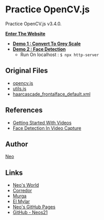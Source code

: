 # Practice OpenCV.js

Practice OpenCV.js v3.4.0.

__[Enter The Website](https://neos21.github.io/practice-opencvjs/index.html)__

- __[Demo 1 : Convert To Grey Scale](https://neos21.github.io/practice-opencvjs/practice-1.html)__
- __[Demo 2 : Face Detection](https://neos21.github.io/practice-opencvjs/practice-2.html)__
    - Run On localhost : `$ npx http-server`


## Original Files

- [opencv.js](https://docs.opencv.org/3.4.0/opencv.js)
- [utils.js](https://docs.opencv.org/3.4.0/utils.js)
- [haarcascade_frontalface_default.xml](https://docs.opencv.org/3.4.0/haarcascade_frontalface_default.xml)


## References

- [Getting Started With Videos](https://docs.opencv.org/3.4.0/dd/d00/tutorial_js_video_display.html)
- [Face Detection In Video Capture](https://docs.opencv.org/3.4.0/df/d6c/tutorial_js_face_detection_camera.html)


## Author

[Neo](http://neo.s21.xrea.com/)


## Links

- [Neo's World](http://neo.s21.xrea.com/)
- [Corredor](https://neos21.hatenablog.com/)
- [Murga](https://neos21.hatenablog.jp/)
- [El Mylar](https://neos21.hateblo.jp/)
- [Neo's GitHub Pages](https://neos21.github.io/)
- [GitHub - Neos21](https://github.com/Neos21/)

